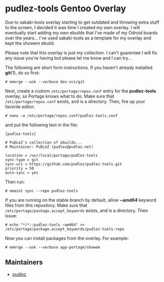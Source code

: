# pudlez-tools Gentoo Overlay

Due to sakaki-tools overlay starting to get outdated and throwing extra stuff to the screen, I decided it was time I created my own overlay. I will eventually start adding my own ebuilds that I've made of my Odroid boards over the years... I've used sakaki-tools as a template for my overlay and kept the showem ebuild.

Please note that this overlay is just my collection. I can't guarentee I will fix any issue you're having but please let me know and I can try...



The following are short form instructions. If you haven't already installed **git**(1), do so first:

    # emerge --ask --verbose dev-vcs/git 

Next, create a custom `/etc/portage/repos.conf` entry for the **pudlez-tools** overlay, so Portage knows what to do. Make sure that `/etc/portage/repos.conf` exists, and is a directory. Then, fire up your favorite editor:

    # nano -w /etc/portage/repos.conf/pudlez-tools.conf

and put the following text in the file:
```
[pudlez-tools]
 
# PuDLeZ's collection of ebuilds...
# Maintainer: PuDLeZ (pudlez@pudlez.net)
 
location = /usr/local/portage/pudlez-tools
sync-type = git
sync-uri = https://github.com/pudlez/pudlez-tools.git
priority = 50
auto-sync = yes
```

Then run:

    # emaint sync --repo pudlez-tools

If you are running on the stable branch by default, allow **~amd64** keyword files from this repository. Make sure that `/etc/portage/package.accept_keywords` exists, and is a directory. Then issue:

    # echo "*/*::pudlez-tools ~amd64" >> /etc/portage/package.accept_keywords/pudlez-tools-repo
    
Now you can install packages from the overlay. For example:

    # emerge --ask --verbose app-portage/showem

## Maintainers

* [pudlez](mailto:pudlez@pudlez.net)
